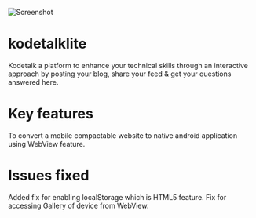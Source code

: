 ![Screenshot](https://www.kodetalk.com/resources/images/kodetalk_icon_180.png)
# kodetalklite
Kodetalk a platform to enhance your technical skills through an interactive approach by posting your blog, share your feed &amp; get your questions answered here.

# Key features
To convert a mobile compactable website to native android application using WebView feature.

# Issues fixed
Added fix for enabling localStorage which is HTML5 feature.
Fix for accessing Gallery of device from WebView.
